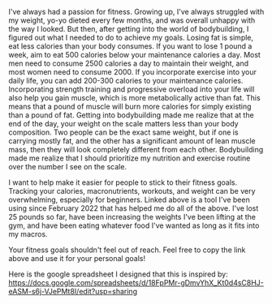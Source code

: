 I've always had a passion for fitness. Growing up, I've always struggled with my weight, yo-yo dieted every few months, and was overall unhappy 
with the way I looked. But then, after getting into the world of bodybuilding, I figured out what I needed to do to achieve my goals. Losing fat is 
simple, eat less calories than your body consumes. If you want to lose 1 pound a week, aim to eat 500 calories below your maintenance calories a day. 
Most men need to consume 2500 calories a day to maintain their weight, and most women need to consume 2000. If you incorporate exercise into your daily 
life, you can add 200-300 calories to your maintenance calories. Incorporating strength training and progressive overload into your life will also help 
you gain muscle, which is more metabolically active than fat. This means that a pound of muscle will burn more calories for simply existing than a pound 
of fat. Getting into bodybuilding made me realize that at the end of the day, your weight on the scale matters less than your body composition. Two people 
can be the exact same weight, but if one is carrying mostly fat, and the other has a significant amount of lean muscle mass, then they will look completely 
different from each other. Bodybuilding made me realize that I should prioritize my nutrition and exercise routine over the number I see on the scale.

I want to help make it easier for people to stick to their fitness goals. Tracking your calories, macronutrients, workouts, and weight can be very 
overwhelming, especially for beginners. Linked above is a tool I've been using since February 2022 that has helped me do all of the above. I've lost 
25 pounds so far, have been increasing the weights I've been lifting at the gym, and have been eating whatever food I've wanted as long as it fits into 
my macros.

Your fitness goals shouldn't feel out of reach. Feel free to copy the link above and use it for your personal goals!

Here is the google spreadsheet I designed that this is inspired by:
https://docs.google.com/spreadsheets/d/18FpPMr-gDmvYhX_Kt0d4sC8HJ-eASM-s6j-VJePMt8I/edit?usp=sharing
